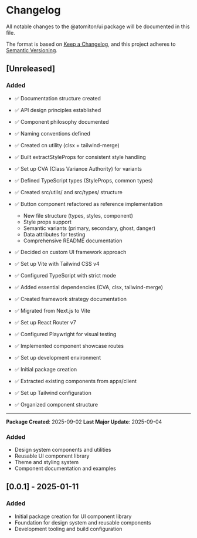 # Changelog

All notable changes to the @atomiton/ui package will be documented in this file.

The format is based on [Keep a Changelog](https://keepachangelog.com/en/1.0.0/),
and this project adheres to
[Semantic Versioning](https://semver.org/spec/v2.0.0.html).

## [Unreleased]

### Added
- ✅ Documentation structure created
- ✅ API design principles established
- ✅ Component philosophy documented
- ✅ Naming conventions defined



- ✅ Created cn utility (clsx + tailwind-merge)
- ✅ Built extractStyleProps for consistent style handling
- ✅ Set up CVA (Class Variance Authority) for variants
- ✅ Defined TypeScript types (StyleProps, common types)
- ✅ Created src/utils/ and src/types/ structure
- ✅ Button component refactored as reference implementation
  - New file structure (types, styles, component)
  - Style props support
  - Semantic variants (primary, secondary, ghost, danger)
  - Data attributes for testing
  - Comprehensive README documentation



- ✅ Decided on custom UI framework approach
- ✅ Set up Vite with Tailwind CSS v4
- ✅ Configured TypeScript with strict mode
- ✅ Added essential dependencies (CVA, clsx, tailwind-merge)
- ✅ Created framework strategy documentation



- ✅ Migrated from Next.js to Vite
- ✅ Set up React Router v7
- ✅ Configured Playwright for visual testing
- ✅ Implemented component showcase routes
- ✅ Set up development environment



- ✅ Initial package creation
- ✅ Extracted existing components from apps/client
- ✅ Set up Tailwind configuration
- ✅ Organized component structure

---

**Package Created**: 2025-09-02 **Last Major Update**: 2025-09-04

### Added

- Design system components and utilities
- Reusable UI component library
- Theme and styling system
- Component documentation and examples

## [0.0.1] - 2025-01-11

### Added

- Initial package creation for UI component library
- Foundation for design system and reusable components
- Development tooling and build configuration
